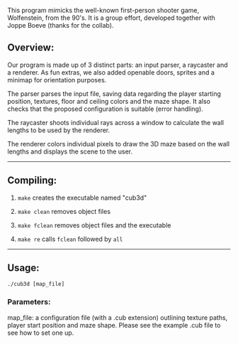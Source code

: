 This program mimicks the well-known first-person shooter game, Wolfenstein, from the 90's. It is a group effort, developed together with Joppe Boeve (thanks for the collab).

## Overview:

Our program is made up of 3 distinct parts: an input parser, a raycaster and a renderer. As fun extras, we also added openable doors, sprites and a minimap for orientation purposes.

The parser parses the input file, saving data regarding the player starting position, textures, floor and ceiling colors and the maze shape. It also checks that the proposed configuration is suitable (error handling).

The raycaster shoots individual rays across a window to calculate the wall lengths to be used by the renderer.

The renderer colors individual pixels to draw the 3D maze based on the wall lengths and displays the scene to the user.

---

## Compiling: 

1. `make` creates the executable named "cub3d" 

2. `make clean` removes object files
   
3. `make fclean` removes object files and the executable
   
4. `make re` calls `fclean` followed by `all`

---

## Usage:

```
./cub3d [map_file]
```

### Parameters:

map_file: a configuration file (with a .cub extension) outlining texture paths, player start position and maze shape. Please see the example .cub file to see how to set one up.
